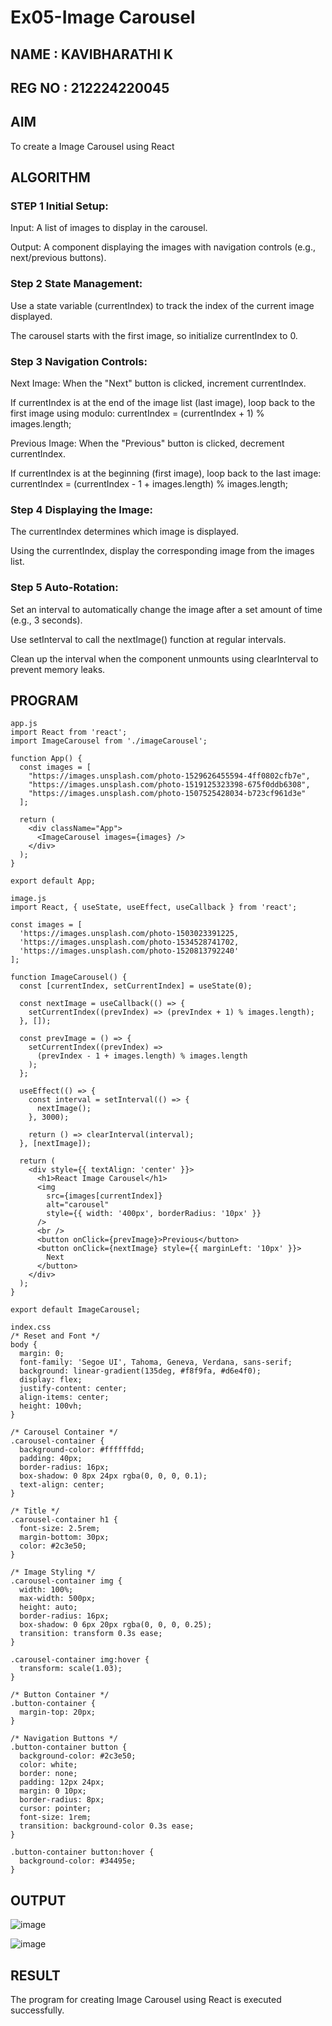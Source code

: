 # Ex05-Image Carousel

## NAME : KAVIBHARATHI K
## REG NO : 212224220045

## AIM
To create a Image Carousel using React 

## ALGORITHM
### STEP 1 Initial Setup:
Input: A list of images to display in the carousel.

Output: A component displaying the images with navigation controls (e.g., next/previous buttons).

### Step 2 State Management:
Use a state variable (currentIndex) to track the index of the current image displayed.

The carousel starts with the first image, so initialize currentIndex to 0.

### Step 3 Navigation Controls:
Next Image: When the "Next" button is clicked, increment currentIndex.

If currentIndex is at the end of the image list (last image), loop back to the first image using modulo:
currentIndex = (currentIndex + 1) % images.length;

Previous Image: When the "Previous" button is clicked, decrement currentIndex.

If currentIndex is at the beginning (first image), loop back to the last image:
currentIndex = (currentIndex - 1 + images.length) % images.length;

### Step 4 Displaying the Image:
The currentIndex determines which image is displayed.

Using the currentIndex, display the corresponding image from the images list.

### Step 5 Auto-Rotation:
Set an interval to automatically change the image after a set amount of time (e.g., 3 seconds).

Use setInterval to call the nextImage() function at regular intervals.

Clean up the interval when the component unmounts using clearInterval to prevent memory leaks.

## PROGRAM
```
app.js
import React from 'react';
import ImageCarousel from './imageCarousel';

function App() {
  const images = [
    "https://images.unsplash.com/photo-1529626455594-4ff0802cfb7e",
    "https://images.unsplash.com/photo-1519125323398-675f0ddb6308",
    "https://images.unsplash.com/photo-1507525428034-b723cf961d3e"
  ];

  return (
    <div className="App">
      <ImageCarousel images={images} />
    </div>
  );
}

export default App;
```
```
image.js
import React, { useState, useEffect, useCallback } from 'react';

const images = [
  'https://images.unsplash.com/photo-1503023391225,
  'https://images.unsplash.com/photo-1534528741702,
  'https://images.unsplash.com/photo-1520813792240'
];

function ImageCarousel() {
  const [currentIndex, setCurrentIndex] = useState(0);

  const nextImage = useCallback(() => {
    setCurrentIndex((prevIndex) => (prevIndex + 1) % images.length);
  }, []);

  const prevImage = () => {
    setCurrentIndex((prevIndex) =>
      (prevIndex - 1 + images.length) % images.length
    );
  };

  useEffect(() => {
    const interval = setInterval(() => {
      nextImage();
    }, 3000);

    return () => clearInterval(interval);
  }, [nextImage]);

  return (
    <div style={{ textAlign: 'center' }}>
      <h1>React Image Carousel</h1>
      <img
        src={images[currentIndex]}
        alt="carousel"
        style={{ width: '400px', borderRadius: '10px' }}
      />
      <br />
      <button onClick={prevImage}>Previous</button>
      <button onClick={nextImage} style={{ marginLeft: '10px' }}>
        Next
      </button>
    </div>
  );
}

export default ImageCarousel;
```
```
index.css
/* Reset and Font */
body {
  margin: 0;
  font-family: 'Segoe UI', Tahoma, Geneva, Verdana, sans-serif;
  background: linear-gradient(135deg, #f8f9fa, #d6e4f0);
  display: flex;
  justify-content: center;
  align-items: center;
  height: 100vh;
}

/* Carousel Container */
.carousel-container {
  background-color: #ffffffdd;
  padding: 40px;
  border-radius: 16px;
  box-shadow: 0 8px 24px rgba(0, 0, 0, 0.1);
  text-align: center;
}

/* Title */
.carousel-container h1 {
  font-size: 2.5rem;
  margin-bottom: 30px;
  color: #2c3e50;
}

/* Image Styling */
.carousel-container img {
  width: 100%;
  max-width: 500px;
  height: auto;
  border-radius: 16px;
  box-shadow: 0 6px 20px rgba(0, 0, 0, 0.25);
  transition: transform 0.3s ease;
}

.carousel-container img:hover {
  transform: scale(1.03);
}

/* Button Container */
.button-container {
  margin-top: 20px;
}

/* Navigation Buttons */
.button-container button {
  background-color: #2c3e50;
  color: white;
  border: none;
  padding: 12px 24px;
  margin: 0 10px;
  border-radius: 8px;
  cursor: pointer;
  font-size: 1rem;
  transition: background-color 0.3s ease;
}

.button-container button:hover {
  background-color: #34495e;
}
```

## OUTPUT

![image](https://github.com/user-attachments/assets/5ea4add6-e61e-4a39-bbc1-7307ff86ab18)


![image](https://github.com/user-attachments/assets/83f26410-083d-4745-8934-8ab75d276989)




## RESULT
The program for creating Image Carousel using React is executed successfully.
